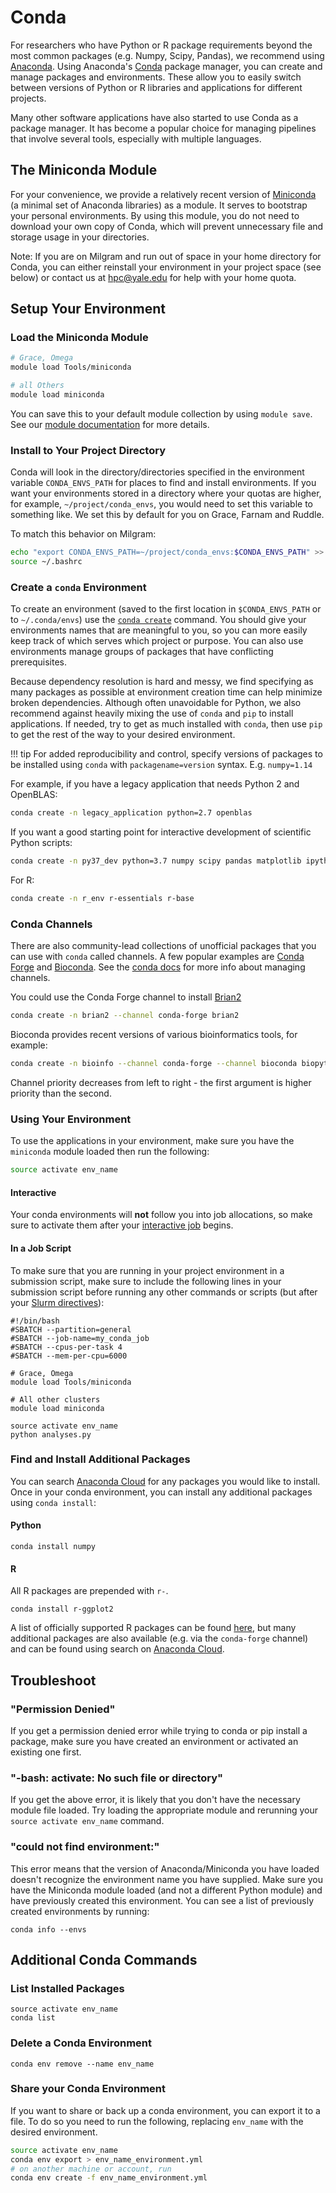 # Conda

For researchers who have Python or R package requirements beyond the most common packages (e.g. Numpy, Scipy, Pandas), we recommend using [Anaconda](https://www.anaconda.com/what-is-anaconda/). Using Anaconda's [Conda](https://conda.io/projects/conda/en/latest/index.html) package manager, you can create and manage packages and environments. These allow you to easily switch between versions of Python or R libraries and applications for different projects.

Many other software applications have also started to use Conda as a package manager. It has become a popular choice for managing pipelines that involve several tools, especially with multiple languages.

## The Miniconda Module

For your convenience, we provide a relatively recent version of [Miniconda](https://conda.io/miniconda.html) (a minimal set of Anaconda libraries) as a module. It serves to bootstrap your personal environments. By using this module, you do not need to download your own copy of Conda, which will prevent unnecessary file and storage usage in your directories.

Note: If you are on Milgram and run out of space in your home directory for Conda, you can either reinstall your environment in your project space (see below) or contact us at [hpc@yale.edu](mailto:hpc@yale.edu) for help with your home quota.

## Setup Your Environment

### Load the Miniconda Module

``` bash
# Grace, Omega
module load Tools/miniconda

# all Others
module load miniconda
```

You can save this to your default module collection by using `module save`. See our [module documentation](/clusters-at-yale/applications/modules) for more details.

### Install to Your Project Directory

Conda will look in the directory/directories specified in the environment variable `CONDA_ENVS_PATH` for places to find and install environments. If you want your environments stored in a directory where your quotas are higher, for example, `~/project/conda_envs`, you would need to set this variable to something like. We set this by default for you on Grace, Farnam and Ruddle.

To match this behavior on Milgram:

``` bash
echo "export CONDA_ENVS_PATH=~/project/conda_envs:$CONDA_ENVS_PATH" >> ~/.bashrc
source ~/.bashrc
```

### Create a `conda` Environment

To create an environment (saved to the first location in `$CONDA_ENVS_PATH` or to `~/.conda/envs`) use the [`conda create`](https://docs.conda.io/projects/conda/en/latest/commands/create.html) command. You should give your environments names that are meaningful to you, so you can more easily keep track of which serves which project or purpose. You can also use environments manage groups of packages that have conflicting prerequisites.

Because dependency resolution is hard and messy, we find specifying as many packages as possible at environment creation time can help minimize broken dependencies. Although often unavoidable for Python, we also recommend against heavily mixing the use of `conda` and `pip` to install applications. If needed, try to get as much installed with `conda`, then use `pip` to get the rest of the way to your desired environment.

!!! tip
    For added reproducibility and control, specify versions of packages to be installed using `conda` with `packagename=version` syntax. E.g. `numpy=1.14`

For example, if you have a legacy application that needs Python 2 and OpenBLAS:

``` bash
conda create -n legacy_application python=2.7 openblas
```

If you want a good starting point for interactive development of scientific Python scripts:

``` bash
conda create -n py37_dev python=3.7 numpy scipy pandas matplotlib ipython jupyter
```

For R:

```bash
conda create -n r_env r-essentials r-base
```


### Conda Channels

There are also community-lead collections of unofficial packages that you can use with `conda` called channels. A few popular examples are [Conda Forge](https://conda-forge.org/) and [Bioconda](https://bioconda.github.io/). See the [conda docs](https://docs.conda.io/projects/conda/en/latest/user-guide/tasks/manage-channels.html) for more info about managing channels.

You could use the Conda Forge channel to install [Brian2](http://briansimulator.org/)

``` bash
conda create -n brian2 --channel conda-forge brian2
```

Bioconda provides recent versions of various bioinformatics tools, for example:

``` bash
conda create -n bioinfo --channel conda-forge --channel bioconda biopython bedtools bowtie2 repeatmasker
```

Channel priority decreases from left to right - the first argument is higher priority than the second. 

### Using Your Environment

To use the applications in your environment, make sure you have the `miniconda` module loaded then run the following:

``` bash
source activate env_name
```

#### Interactive

Your conda environments will **not** follow you into job allocations, so make sure to activate them after your [interactive job](/clusters-at-yale/job-scheduling/#interactive-jobs) begins.

#### In a Job Script

To make sure that you are running in your project environment in a submission script, make sure to include the following lines in your submission script before running any other commands or scripts (but after your [Slurm directives](/clusters-at-yale/job-scheduling#directives)):

``` bash_
#!/bin/bash
#SBATCH --partition=general
#SBATCH --job-name=my_conda_job
#SBATCH --cpus-per-task 4
#SBATCH --mem-per-cpu=6000

# Grace, Omega
module load Tools/miniconda

# All other clusters
module load miniconda

source activate env_name
python analyses.py
```

### Find and Install Additional Packages

You can search [Anaconda Cloud](https://anaconda.org/) for any packages you would like to install. Once in your conda environment, you can install any additional packages using `conda install`:

#### Python

```
conda install numpy
```

#### R

All R packages are prepended with `r-`.

```
conda install r-ggplot2
```

A list of officially supported R packages can be found [here](https://docs.anaconda.com/anaconda/packages/r-language-pkg-docs/), but many additional packages are also available (e.g. via the `conda-forge` channel) and can be found using search on [Anaconda Cloud](https://anaconda.org/).

## Troubleshoot

### "Permission Denied"

If you get a permission denied error while trying to conda or pip install a package, make sure you have created an environment or activated an existing one first.

### "-bash: activate: No such file or directory"

If you get the above error, it is likely that you don't have the necessary module file loaded. Try loading the appropriate module and rerunning your `source activate env_name` command.

### "could not find environment:"

This error means that the version of Anaconda/Miniconda you have loaded doesn't recognize the environment name you have supplied. Make sure you have the Miniconda module loaded (and not a different Python module) and have previously created this environment. You can see a list of previously created environments by running:

```
conda info --envs
```

## Additional Conda Commands

### List Installed Packages

```
source activate env_name
conda list
```

### Delete a Conda Environment

```
conda env remove --name env_name
```

### Share your Conda Environment

If you want to share or back up a conda environment, you can export it to a file. To do so you need to run the following, replacing `env_name` with the desired environment.

``` bash
source activate env_name
conda env export > env_name_environment.yml
# on another machine or account, run
conda env create -f env_name_environment.yml
```